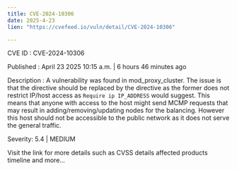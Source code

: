```yaml
---
title: CVE-2024-10306
date: 2025-4-23
lien: "https://cvefeed.io/vuln/detail/CVE-2024-10306"

---
```


CVE ID : CVE-2024-10306

Published :  April 23
2025
10:15 a.m. | 6 hours
46 minutes ago

Description : A vulnerability was found in mod_proxy_cluster. The issue is that the  directive should be replaced by the  directive as the former does not restrict IP/host access as `Require ip IP_ADDRESS` would suggest. This means that anyone with access to the host might send MCMP requests that may result in adding/removing/updating nodes for the balancing. However
this host should not be accessible to the public network as it does not serve the general traffic.

Severity: 5.4 | MEDIUM

Visit the link for more details
such as CVSS details
affected products
timeline
and more...
